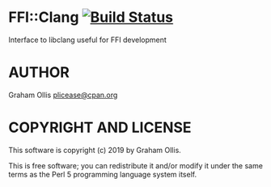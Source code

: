 # FFI::Clang [![Build Status](https://secure.travis-ci.org/plicease/FFI-Clang.png)](http://travis-ci.org/plicease/FFI-Clang)

Interface to libclang useful for FFI development

# AUTHOR

Graham Ollis <plicease@cpan.org>

# COPYRIGHT AND LICENSE

This software is copyright (c) 2019 by Graham Ollis.

This is free software; you can redistribute it and/or modify it under
the same terms as the Perl 5 programming language system itself.
